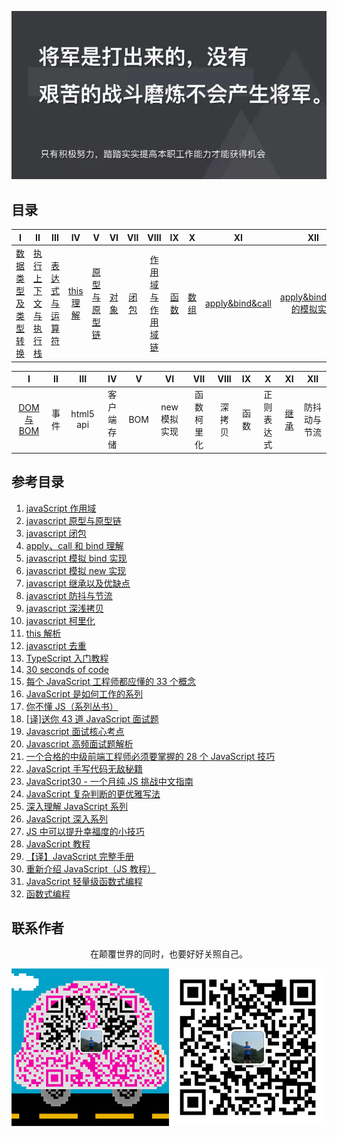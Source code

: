 ![image](./img/timg.jpg)
<br>

## 目录

|                                                                                    I                                                                                    |                                                                          II                                                                           |                                                                                 III                                                                                 |                                                          IV                                                           |                                                                            V                                                                             |                                                      VI                                                      |                                                     VII                                                      |                                                                                      VIII                                                                                      |                                                      IX                                                      |                                                      X                                                       |      XI      |  XII  |
| :---------------------------------------------------------------------------------------------------------------------------------------------------------------------: | :---------------------------------------------------------------------------------------------------------------------------------------------------: | :-----------------------------------------------------------------------------------------------------------------------------------------------------------------: | :-------------------------------------------------------------------------------------------------------------------: | :------------------------------------------------------------------------------------------------------------------------------------------------------: | :----------------------------------------------------------------------------------------------------------: | :----------------------------------------------------------------------------------------------------------: | :----------------------------------------------------------------------------------------------------------------------------------------------------------------------------: | :----------------------------------------------------------------------------------------------------------: | :----------------------------------------------------------------------------------------------------------: | :----------: | :---: |
| [数据类型及类型转换](https://github.com/cs-learning-record/javascript-series/blob/master/javascript/%E6%95%B0%E6%8D%AE%E7%B1%BB%E5%9E%8B%E4%B8%8E%E8%BD%AC%E6%8D%A2.md) | [执行上下文与执行栈](https://github.com/cs-learning-record/javascript-series/blob/master/javascript/%E6%89%A7%E8%A1%8C%E4%B8%8A%E4%B8%8B%E6%96%87.md) | [表达式与运算符](https://github.com/cs-learning-record/javascript-series/blob/master/javascript/%E8%A1%A8%E8%BE%BE%E5%BC%8F%E4%B8%8E%E8%BF%90%E7%AE%97%E7%AC%A6.md) | [this 理解](https://github.com/cs-learning-record/javascript-series/blob/master/javascript/this%E7%90%86%E8%A7%A3.md) | [原型与原型链](https://github.com/cs-learning-record/javascript-series/blob/master/javascript/%E5%8E%9F%E5%9E%8B%E4%B8%8E%E5%8E%9F%E5%9E%8B%E9%93%BE.md) | [对象](https://github.com/cs-learning-record/javascript-series/blob/master/javascript/%E5%AF%B9%E8%B1%A1.md) | [闭包](https://github.com/cs-learning-record/javascript-series/blob/master/javascript/%E9%97%AD%E5%8C%85.md) | [作用域与作用域链](https://github.com/cs-learning-record/javascript-series/blob/master/javascript/%E4%BD%9C%E7%94%A8%E5%9F%9F%E4%B8%8E%E4%BD%9C%E7%94%A8%E5%9F%9F%E9%93%BE.md) | [函数](https://github.com/cs-learning-record/javascript-series/blob/master/javascript/%E5%87%BD%E6%95%B0.md) | [数组](https://github.com/cs-learning-record/javascript-series/blob/master/javascript/%E6%95%B0%E7%BB%84.md) | [apply&bind&call](https://github.com/cs-learning-record/javascript-series/blob/master/javascript/apply%26bind%26call.md) | [apply&bind&call的模拟实现](https://github.com/cs-learning-record/javascript-series/blob/master/javascript/apply%26bind%26call%E6%A8%A1%E6%8B%9F%E5%AE%9E%E7%8E%B0.md)   | 

|   I   |  II   |    III    |     IV     |                                                            V                                                             |      VI      |    VII     |  VIII  |  IX   |     X      |                                                      XI                                                      |     XII      |
| :---: | :---: | :-------: | :--------: | :----------------------------------------------------------------------------------------------------------------------: | :----------: | :--------: | :----: | :---: | :--------: | :----------------------------------------------------------------------------------------------------------: | :----------: |
|  [DOM与BOM](https://github.com/cs-learning-record/javascript-series/blob/master/javascript/DOM%E4%B8%8EBOM.md)  | 事件  | html5 api | 客户端存储 |  BOM  | new 模拟实现 | 函数柯里化 | 深拷贝 | 函数  | 正则表达式 | [继承](https://github.com/cs-learning-record/javascript-series/blob/master/javascript/%E7%BB%A7%E6%89%BF.md) | 防抖动与节流 |

## 参考目录

1. [javaScript 作用域](https://juejin.im/post/5c3b7133e51d45520a76862c)
2. [javascript 原型与原型链](https://github.com/ftTony/blog/issues/15)
3. [javascript 闭包](https://github.com/ftTony/blog/issues/16)
4. [apply、call 和 bind 理解](https://github.com/ftTony/blog/issues/14)
5. [javascript 模拟 bind 实现](https://github.com/mqyqingfeng/Blog/issues/12)
6. [javascript 模拟 new 实现](https://github.com/mqyqingfeng/Blog/issues/13)
7. [javascript 继承以及优缺点](https://github.com/yygmind/blog/issues/7)
8. [javascript 防抖与节流](https://github.com/ftTony/blog/issues/13)
9.  [javascript 深浅拷贝](https://github.com/ftTony/blog/issues/12)
10. [javascript 柯里化](https://github.com/mqyqingfeng/Blog/issues/42)
11. [this 解析](https://github.com/ftTony/blog/issues/6)
12. [javascript 去重](https://github.com/mqyqingfeng/Blog/issues/27)
13. [TypeScript 入门教程](https://github.com/xcatliu/typescript-tutorial)
14. [30 seconds of code](https://github.com/kujian/30-seconds-of-code)
15. [每个 JavaScript 工程师都应懂的 33 个概念](https://github.com/stephentian/33-js-concepts)
16. [JavaScript 是如何工作的系列](https://github.com/qq449245884/xiaozhi)
17. [你不懂 JS（系列丛书）](https://github.com/getify/You-Dont-Know-JS/tree/1ed-zh-CN)
18. [[译]送你 43 道 JavaScript 面试题](https://github.com/lydiahallie/javascript-questions/blob/master/README-zh_CN.md)
19. [Javascript 面试核心考点](https://mp.weixin.qq.com/s/Bk07WB9hBagL590RRjC4FA)
20. [Javascript 高频面试题解析](https://mp.weixin.qq.com/s/g5Cr0N32W_z9X3qIMLOX6Q)
21. [一个合格的中级前端工程师必须要掌握的 28 个 JavaScript 技巧](https://juejin.im/post/5cef46226fb9a07eaf2b7516)
22. [JavaScript 手写代码无敌秘籍](https://mp.weixin.qq.com/s/4uzNKQcKB5YJbtXF4NQyWg)
23. [JavaScript30 - 一个月纯 JS 挑战中文指南](https://github.com/soyaine/JavaScript30)
24. [JavaScript 复杂判断的更优雅写法](https://juejin.im/post/5bdfef86e51d453bf8051bf8)
25. [深入理解 JavaScript 系列](https://www.cnblogs.com/TomXu/archive/2011/12/15/2288411.html)
26. [JavaScript 深入系列](https://github.com/mqyqingfeng/Blog/issues/17)
27. [JS 中可以提升幸福度的小技巧](https://mp.weixin.qq.com/s/pu2NmyWCQM7oN8H_WRKheA)
28. [JavaScript 教程](https://wangdoc.com/javascript/)
29. [【译】JavaScript 完整手册](https://juejin.im/post/5bff57fee51d45021a167991)
30. [重新介绍 JavaScript（JS 教程）](https://developer.mozilla.org/zh-CN/docs/Web/JavaScript/A_re-introduction_to_JavaScript)
31. [JavaScript 轻量级函数式编程](https://wizardforcel.gitbooks.io/functional-light-js/content/)
32. [函数式编程](https://llh911001.gitbooks.io/mostly-adequate-guide-chinese/content/)

## 联系作者

<div align="center">
    <p>
        在颠覆世界的同时，也要好好关照自己。
    </p>
    <img src="./img/contact.png" />
</div>
